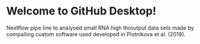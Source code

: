 # Welcome to GitHub Desktop!

Nextflow pipe line to analysed small RNA high throutput data sets made by compailing custom software used developed in Plotnikova et al. (2019).

